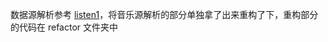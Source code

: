 数据源解析参考 [listen1](https://github.com/listen1/listen1_chrome_extension)，将音乐源解析的部分单独拿了出来重构了下，重构部分的代码在 refactor 文件夹中